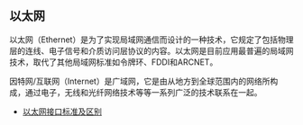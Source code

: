 ## 以太网

以太网（Ethernet）是为了实现局域网通信而设计的一种技术，它规定了包括物理层的连线、电子信号和介质访问层协议的内容。以太网是目前应用最普遍的局域网技术，取代了其他局域网标准如令牌环、FDDI和ARCNET。

因特网/互联网（Internet）是广域网，它是由从地方到全球范围内的网络所构成，通过电子，无线和光纤网络技术等等一系列广泛的技术联系在一起。

- [以太网接口标准及区别](https://blog.51cto.com/czxal/413046)

